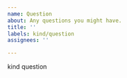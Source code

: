 ```yaml
---
name: Question
about: Any questions you might have.
title: ''
labels: kind/question
assignees: ''

---
```


<!-- STOP

* If this is an issue with some sort of runtime mechanics, it probably belongs in https://sigs.k8s.io/controller-runtime instead
* If this is an issue with CRD generation or webhook config generation, it probably belongs in sigs.k8s.io/controller-tools instead
* If this is an issue with scaffolding, or is definitely a cross repository effort, it probably belongs here.

-->

kind question